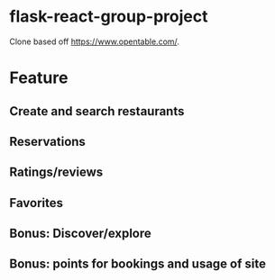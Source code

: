 # flask-react-group-project
Clone based off https://www.opentable.com/.

# Feature
## Create and search restaurants

## Reservations
## Ratings/reviews
## Favorites


## Bonus: Discover/explore
## Bonus: points for bookings and usage of site
